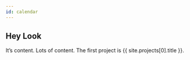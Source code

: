 ```yaml
---
id: calendar
---
```


## Hey Look

It’s content. Lots of content. The first project is {{ site.projects[0].title }}.

